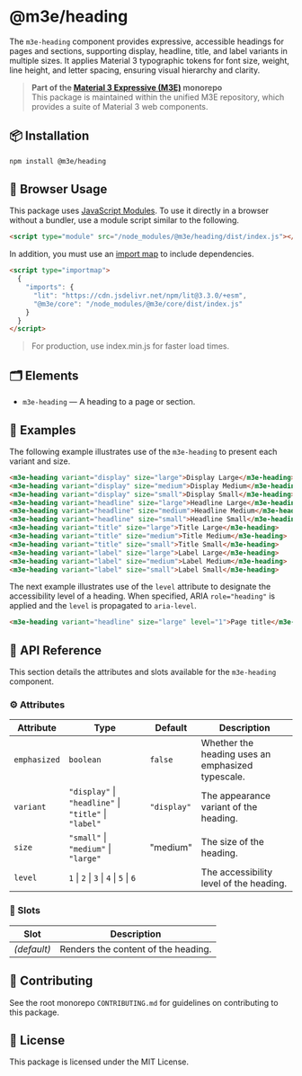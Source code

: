 # @m3e/heading

The `m3e-heading` component provides expressive, accessible headings for pages and sections, supporting display, headline, title, and label variants in multiple sizes. It applies Material 3 typographic tokens for font size, weight, line height, and letter spacing, ensuring visual hierarchy and clarity.

> **Part of the [Material 3 Expressive (M3E)](../../README.md) monorepo**  
> This package is maintained within the unified M3E repository, which provides a suite of Material 3 web components.

## 📦 Installation

```bash
npm install @m3e/heading
```

## 🚀 Browser Usage

This package uses [JavaScript Modules](https://developer.mozilla.org/en-US/docs/Web/JavaScript/Guide/Modules#module_specifiers). To use it directly in a browser without a bundler, use a module script similar to the following.

```html
<script type="module" src="/node_modules/@m3e/heading/dist/index.js"></script>
```

In addition, you must use an [import map](https://developer.mozilla.org/en-US/docs/Web/HTML/Reference/Elements/script/type/importmap) to include dependencies.

```html
<script type="importmap">
  {
    "imports": {
      "lit": "https://cdn.jsdelivr.net/npm/lit@3.3.0/+esm",
      "@m3e/core": "/node_modules/@m3e/core/dist/index.js"
    }
  }
</script>
```

> For production, use index.min.js for faster load times.

## 🗂️ Elements

- `m3e-heading` — A heading to a page or section.

## 🧪 Examples

The following example illustrates use of the `m3e-heading` to present each variant and size.

```html
<m3e-heading variant="display" size="large">Display Large</m3e-heading>
<m3e-heading variant="display" size="medium">Display Medium</m3e-heading>
<m3e-heading variant="display" size="small">Display Small</m3e-heading>
<m3e-heading variant="headline" size="large">Headline Large</m3e-heading>
<m3e-heading variant="headline" size="medium">Headline Medium</m3e-heading>
<m3e-heading variant="headline" size="small">Headline Small</m3e-heading>
<m3e-heading variant="title" size="large">Title Large</m3e-heading>
<m3e-heading variant="title" size="medium">Title Medium</m3e-heading>
<m3e-heading variant="title" size="small">Title Small</m3e-heading>
<m3e-heading variant="label" size="large">Label Large</m3e-heading>
<m3e-heading variant="label" size="medium">Label Medium</m3e-heading>
<m3e-heading variant="label" size="small">Label Small</m3e-heading>
```

The next example illustrates use of the `level` attribute to designate the accessibility level of a heading.
When specified, ARIA `role="heading"` is applied and the `level` is propagated to `aria-level`.

```html
<m3e-heading variant="headline" size="large" level="1">Page title</m3e-heading>
```

## 📖 API Reference

This section details the attributes and slots available for the `m3e-heading` component.

### ⚙️ Attributes

| Attribute    | Type                                                  | Default     | Description                                       |
| ------------ | ----------------------------------------------------- | ----------- | ------------------------------------------------- |
| `emphasized` | `boolean`                                             | `false`     | Whether the heading uses an emphasized typescale. |
| `variant`    | `"display"` \| `"headline"` \| `"title"` \| `"label"` | `"display"` | The appearance variant of the heading.            |
| `size`       | `"small"` \| `"medium"` \| `"large"`                  | "medium"    | The size of the heading.                          |
| `level`      | `1` \| `2` \| `3` \| `4` \| `5` \| `6`                |             | The accessibility level of the heading.           |

### 🧩 Slots

| Slot        | Description                         |
| ----------- | ----------------------------------- |
| _(default)_ | Renders the content of the heading. |

## 🤝 Contributing

See the root monorepo `CONTRIBUTING.md` for guidelines on contributing to this package.

## 📄 License

This package is licensed under the MIT License.
